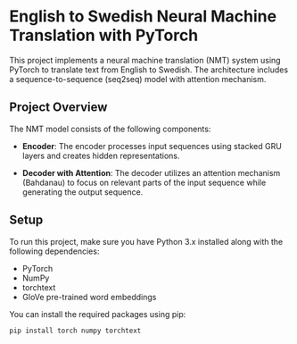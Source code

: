 # English to Swedish Neural Machine Translation with PyTorch

This project implements a neural machine translation (NMT) system using PyTorch to translate text from English to Swedish. The architecture includes a sequence-to-sequence (seq2seq) model with attention mechanism.

## Project Overview

The NMT model consists of the following components:

- **Encoder**: The encoder processes input sequences using stacked GRU layers and creates hidden representations.
  
- **Decoder with Attention**: The decoder utilizes an attention mechanism (Bahdanau) to focus on relevant parts of the input sequence while generating the output sequence.

## Setup

To run this project, make sure you have Python 3.x installed along with the following dependencies:

- PyTorch
- NumPy
- torchtext
- GloVe pre-trained word embeddings

You can install the required packages using pip:

```bash
pip install torch numpy torchtext
